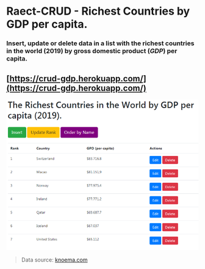 # Raect-CRUD - Richest Countries by GDP per capita.

### Insert, update or delete data in a list with the richest countries in the world (2019) by gross domestic product (*GDP*) per capita.

## [https://crud-gdp.herokuapp.com/](https://crud-gdp.herokuapp.com/)

![Crud-GDP-App Capture](./src/assets/images/gdp.png)
>Data source: [knoema.com](https://knoema.com/sijweyg/world-gdp-per-capita-ranking-2019-data-and-charts)